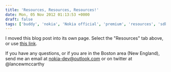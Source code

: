 ```yaml
---
title: 'Resources, Resources, Resources!'
date: Mon, 05 Nov 2012 01:13:53 +0000
draft: false
tags: ['buddy', 'nokia', 'Nokia official', 'premium', 'resources', 'sdk', 'telerik']
---
```


I moved this blog post into its own page. Select the "Resources" tab above, or use [this link](http://nokiawpdev.wordpress.com/resources/).

If you have any questions, or if you are in the Boston area (New England), send me an email at nokia-dev@outlook.com or on twitter at @lancewmccarthy